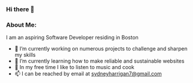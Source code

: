 ### Hi there 👋


### About Me:

I am an aspiring Software Developer residing in Boston 
<!--
**SydneyGH/SydneyGH** is a ✨ _special_ ✨ repository because its `README.md` (this file) appears on your GitHub profile.
-->
- 🔭 I’m currently working on numerous projects to challenge and sharpen my skills 
- 🌱 I’m currently learning how to make reliable and sustainable websites
- 👯 In my free time I like to listen to music and cook
- 📫 I can be reached by email at sydneyharrigan7@gmail.com
<!-- - ⚡ Fun fact: ...
-->

